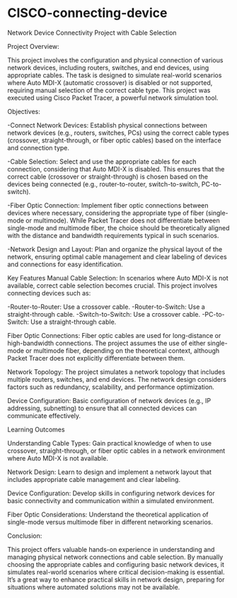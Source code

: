 # CISCO-connecting-device

Network Device Connectivity Project with Cable Selection

Project Overview:

This project involves the configuration and physical connection of various network devices, including routers, switches, and end devices, using appropriate cables. The task is designed to simulate real-world scenarios where Auto MDI-X (automatic crossover) is disabled or not supported, requiring manual selection of the correct cable type. This project was executed using Cisco Packet Tracer, a powerful network simulation tool.

Objectives:

-Connect Network Devices: Establish physical connections between network devices (e.g., routers, switches, PCs) using the correct cable types (crossover, straight-through, 
 or fiber optic cables) based on the interface and connection type.

-Cable Selection: Select and use the appropriate cables for each connection, considering that Auto MDI-X is disabled. This ensures that the correct cable (crossover or 
 straight-through) is chosen based on the devices being connected (e.g., router-to-router, switch-to-switch, PC-to-switch).

-Fiber Optic Connection: Implement fiber optic connections between devices where necessary, considering the appropriate type of fiber (single-mode or multimode). While 
 Packet Tracer does not differentiate between single-mode and multimode fiber, the choice should be theoretically aligned with the distance and bandwidth requirements 
 typical in such scenarios.

-Network Design and Layout: Plan and organize the physical layout of the network, ensuring optimal cable management and clear labeling of devices and connections for easy 
 identification.

Key Features
Manual Cable Selection: In scenarios where Auto MDI-X is not available, correct cable selection becomes crucial. This project involves connecting devices such as:

-Router-to-Router: Use a crossover cable.
-Router-to-Switch: Use a straight-through cable.
-Switch-to-Switch: Use a crossover cable.
-PC-to-Switch: Use a straight-through cable.

Fiber Optic Connections: Fiber optic cables are used for long-distance or high-bandwidth connections. The project assumes the use of either single-mode or multimode fiber, depending on the theoretical context, although Packet Tracer does not explicitly differentiate between them.

Network Topology: The project simulates a network topology that includes multiple routers, switches, and end devices. The network design considers factors such as redundancy, scalability, and performance optimization.

Device Configuration: Basic configuration of network devices (e.g., IP addressing, subnetting) to ensure that all connected devices can communicate effectively.

Learning Outcomes

Understanding Cable Types: Gain practical knowledge of when to use crossover, straight-through, or fiber optic cables in a network environment where Auto MDI-X is not available.

Network Design: Learn to design and implement a network layout that includes appropriate cable management and clear labeling.

Device Configuration: Develop skills in configuring network devices for basic connectivity and communication within a simulated environment.

Fiber Optic Considerations: Understand the theoretical application of single-mode versus multimode fiber in different networking scenarios.

Conclusion:

This project offers valuable hands-on experience in understanding and managing physical network connections and cable selection. By manually choosing the appropriate cables and configuring basic network devices, it simulates real-world scenarios where critical decision-making is essential. It’s a great way to enhance practical skills in network design, preparing for situations where automated solutions may not be available.

